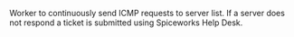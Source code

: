 Worker to continuously send ICMP requests to server list. If a server does not respond a ticket is submitted using Spiceworks Help Desk.
